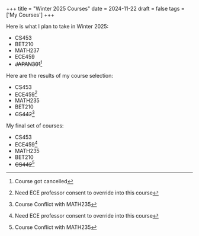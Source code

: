 +++
title = "Winter 2025 Courses"
date = 2024-11-22
draft = false
tags = ['My Courses']
+++

Here is what I plan to take in Winter 2025:
- CS453
- BET210
- MATH237
- ECE459
- ~~JAPAN301~~[^3]

Here are the results of my course selection:
- CS453
- ECE459[^2]
- MATH235
- BET210
- ~~CS442~~[^1]

My final set of courses:
- CS453
- ECE459[^2]
- MATH235
- BET210
- ~~CS442~~[^1]

[^1]: Course Conflict with MATH235
[^2]: Need ECE professor consent to override into this course
[^3]: Course got cancelled